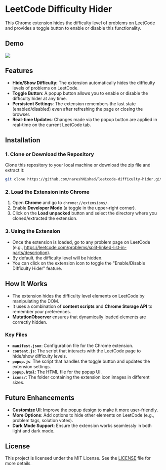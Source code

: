 # LeetCode Difficulty Hider

This Chrome extension hides the difficulty level of problems on LeetCode and provides a toggle button to enable or disable this functionality.

## Demo

![](./demo.gif)

## Features

- **Hide/Show Difficulty**: The extension automatically hides the difficulty levels of problems on LeetCode.
- **Toggle Button**: A popup button allows you to enable or disable the difficulty hider at any time.
- **Persistent Settings**: The extension remembers the last state (enabled/disabled) even after refreshing the page or closing the browser.
- **Real-time Updates**: Changes made via the popup button are applied in real-time on the current LeetCode tab.

## Installation

### 1. Clone or Download the Repository

Clone this repository to your local machine or download the zip file and extract it:

```bash
git clone https://github.com/nareshNishad/leetcode-difficulty-hider.git
```

### 2. Load the Extension into Chrome

1. Open **Chrome** and go to `chrome://extensions/`.
2. Enable **Developer Mode** (a toggle in the upper-right corner).
3. Click on the **Load unpacked** button and select the directory where you cloned/extracted the extension.

### 3. Using the Extension

- Once the extension is loaded, go to any problem page on LeetCode (e.g., https://leetcode.com/problems/split-linked-list-in-parts/description).
- By default, the difficulty level will be hidden.
- You can click on the extension icon to toggle the "Enable/Disable Difficulty Hider" feature.

## How It Works

- The extension hides the difficulty level elements on LeetCode by manipulating the DOM.
- It uses a combination of **content scripts** and **Chrome Storage API** to remember your preferences.
- **MutationObserver** ensures that dynamically loaded elements are correctly hidden.

### Key Files

- **`manifest.json`**: Configuration file for the Chrome extension.
- **`content.js`**: The script that interacts with the LeetCode page to hide/show difficulty levels.
- **`popup.js`**: The script that handles the toggle button and updates the extension settings.
- **`popup.html`**: The HTML file for the popup UI.
- **`icons/`**: The folder containing the extension icon images in different sizes.

## Future Enhancements

- **Customize UI**: Improve the popup design to make it more user-friendly.
- **More Options**: Add options to hide other elements on LeetCode (e.g., problem tags, solution votes).
- **Dark Mode Support**: Ensure the extension works seamlessly in both light and dark mode.

## License

This project is licensed under the MIT License. See the [LICENSE](LICENSE) file for more details.
